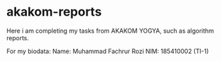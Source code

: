 # akakom-reports
Here i am completing my tasks from AKAKOM YOGYA, such as algorithm reports.

For my biodata: 
Name: Muhammad Fachrur Rozi
NIM: 185410002 (TI-1)
